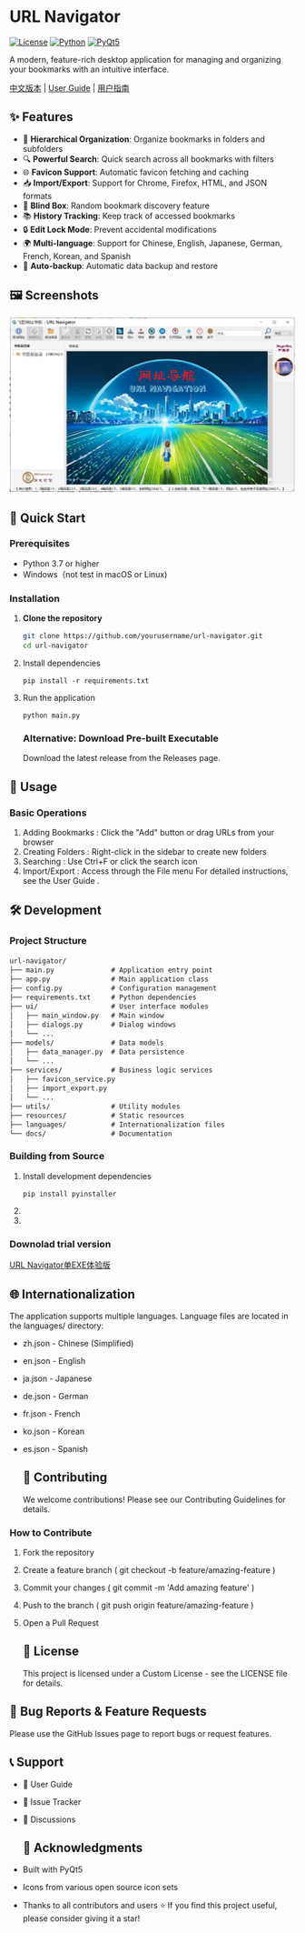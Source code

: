 # URL Navigator

[![License](https://img.shields.io/badge/license-Custom-blue.svg)](LICENSE)
[![Python](https://img.shields.io/badge/python-3.7+-blue.svg)](https://python.org)
[![PyQt5](https://img.shields.io/badge/PyQt5-5.15+-green.svg)](https://pypi.org/project/PyQt5/)

A modern, feature-rich desktop application for managing and organizing your bookmarks with an intuitive interface.

[中文版本](README_zh.md) | [User Guide](docs/user_guide.md) | [用户指南](docs/用户指南.md)

## ✨ Features

- 📁 **Hierarchical Organization**: Organize bookmarks in folders and subfolders
- 🔍 **Powerful Search**: Quick search across all bookmarks with filters
- 🌐 **Favicon Support**: Automatic favicon fetching and caching
- 📥 **Import/Export**: Support for Chrome, Firefox, HTML, and JSON formats
- 🎲 **Blind Box**: Random bookmark discovery feature
- 📚 **History Tracking**: Keep track of accessed bookmarks
- 🔒 **Edit Lock Mode**: Prevent accidental modifications
- 🌍 **Multi-language**: Support for Chinese, English, Japanese, German, French, Korean, and Spanish
- 💾 **Auto-backup**: Automatic data backup and restore

## 🖼️ Screenshots

![Main Interface](docs/images/screenshot.png)

## 🚀 Quick Start

### Prerequisites

- Python 3.7 or higher
- Windows（not test in macOS or Linux)

### Installation

1. **Clone the repository**
   
   ```bash
   git clone https://github.com/yourusername/url-navigator.git
   cd url-navigator
   ```

2. Install dependencies
   
   ```
   pip install -r requirements.txt
   ```

3. Run the application
   
   ```
   python main.py
   ```
   
   ### Alternative: Download Pre-built Executable
   
   Download the latest release from the Releases page.

## 📖 Usage

### Basic Operations

1. Adding Bookmarks : Click the "Add" button or drag URLs from your browser
2. Creating Folders : Right-click in the sidebar to create new folders
3. Searching : Use Ctrl+F or click the search icon
4. Import/Export : Access through the File menu
   For detailed instructions, see the User Guide .

## 🛠️ Development

### Project Structure

```
url-navigator/
├── main.py              # Application entry point
├── app.py               # Main application class
├── config.py            # Configuration management
├── requirements.txt     # Python dependencies
├── ui/                  # User interface modules
│   ├── main_window.py   # Main window
│   ├── dialogs.py       # Dialog windows
│   └── ...
├── models/              # Data models
│   ├── data_manager.py  # Data persistence
│   └── ...
├── services/            # Business logic services
│   ├── favicon_service.py
│   ├── import_export.py
│   └── ...
├── utils/               # Utility modules
├── resources/           # Static resources
├── languages/           # Internationalization files
└── docs/                # Documentation
```

### Building from Source

1. Install development dependencies
   
   ```
   pip install pyinstaller
   ```

2. 

3. 

### Downolad trial version 

[URL Navigator单EXE体验版](https://github.com/yihufree/URL-Navigator/releases/download/V0.60/URLNav_20250611.zip)

## 🌐 Internationalization

   The application supports multiple languages. Language files are located in the languages/ directory:

- zh.json - Chinese (Simplified)

- en.json - English

- ja.json - Japanese

- de.json - German

- fr.json - French

- ko.json - Korean

- es.json - Spanish
  
  ## 🤝 Contributing
  
  We welcome contributions! Please see our Contributing Guidelines for details.

### How to Contribute

1. Fork the repository

2. Create a feature branch ( git checkout -b feature/amazing-feature )

3. Commit your changes ( git commit -m 'Add amazing feature' )

4. Push to the branch ( git push origin feature/amazing-feature )

5. Open a Pull Request
   
   ## 📝 License
   
   This project is licensed under a Custom License - see the LICENSE file for details.

## 🐛 Bug Reports & Feature Requests

Please use the GitHub Issues page to report bugs or request features.

## 📞 Support

- 📖 User Guide

- 🐛 Issue Tracker

- 💬 Discussions
  
  ## 🙏 Acknowledgments

- Built with PyQt5

- Icons from various open source icon sets

- Thanks to all contributors and users
  ⭐ If you find this project useful, please consider giving it a star!
